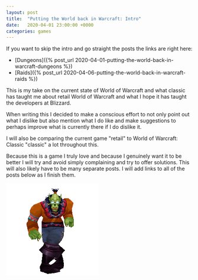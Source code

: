 ```yaml
---
layout: post
title:  "Putting the World back in Warcraft: Intro"
date:   2020-04-01 23:00:00 +0000
categories: games
---
```


If you want to skip the intro and go straight the posts the links are right here:

- [Dungeons]({% post_url 2020-04-01-putting-the-world-back-in-warcraft-dungeons %})
- [Raids]({% post_url 2020-04-06-putting-the-world-back-in-warcraft-raids %})

This is my take on the current state of World of Warcraft and what classic has taught me about retail World of Warcraft and what I hope it has taught the developers at Blizzard.

When writing this I decided to make a conscious effort to not only point out what I dislike but also mention what I do like and make suggestions to perhaps improve what is currently there if I do dislike it.

I will also be comparing the current game "retail" to World of Warcraft: Classic "classic" a lot throughout this.

Because this is a game I truly love and because I genuinely want it to be better I will try and avoid simply complaining and try to offer solutions. This will also likely have to be many separate posts. I will add links to all of the posts below as I finish them.

![](/assets/puttingtheworldbackinwarcraft/orcDance.gif)